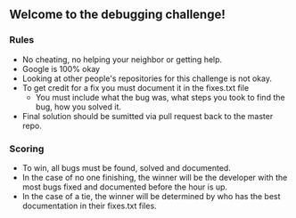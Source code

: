 ## Welcome to the debugging challenge!

### Rules

* No cheating, no helping your neighbor or getting help.
* Google is 100% okay
* Looking at other people's repositories for this challenge is not okay.
* To get credit for a fix you must document it in the fixes.txt file
    * You must include what the bug was, what steps you took to find the bug, how you solved it.
* Final solution should be sumitted via pull request back to the master repo.

### Scoring

* To win, all bugs must be found, solved and documented.
* In the case of no one finishing, the winner will be the developer with the most bugs fixed and documented before the hour is up. 
* In the case of a tie, the winner will be determined by who has the best documentation in their fixes.txt files.